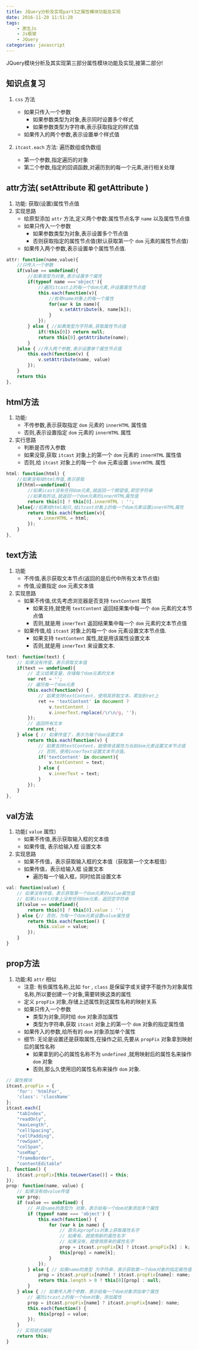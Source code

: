 ```yaml
---
title: JQuery分析及实现part3之属性模块功能及实现
date: 2016-11-20 11:51:28
tags: 
	- 原生Js
	- Js框架
	- JQuery
categories: javascript
---
```


JQuery模块分析及其实现第三部分属性模块功能及实现,接第二部分!

<!-- more -->

## 知识点复习

1.  `css` 方法
	* 如果只传入一个参数
		* 如果参数类型为对象,表示同时设置多个样式
		* 如果参数类型为字符串,表示获取指定的样式值
	* 如果传入的两个参数,表示设置单个样式值

2.  `itcast.each` 方法: 遍历数组或伪数组
	* 第一个参数,指定遍历的对象
	* 第二个参数,指定的回调函数,对遍历到的每一个元素,进行相关处理

## attr方法( setAttribute 和 getAttribute )

1. 功能: 获取(设置)属性节点值
2. 实现思路
	* 给原型添加 `attr` 方法,定义两个参数:属性节点名字 `name` 以及属性节点值
	* 如果只传入一个参数
		* 如果参数类型为对象,表示设置多个节点值
		* 否则获取指定的属性节点值(默认获取第一个 `dom` 元素的属性节点值)
	* 如果传入两个参数,表示设置单个属性节点值.

```js
attr: function(name,value){
	//只传入一个参数
	if(value == undefined){
		//如果类型为对象,表示设置多个属性
		if(typeof name ==='object'){
			//遍历itcast上的每一个dom元素,并设置属性节点值
			this.each(function(v){
				//枚举name对象上的每一个属性
				for(var k in name){
					v.setAttribute(k, name[k]);
				}
			});
		} else { //如果类型为字符串,获取属性节点值
			if(!this[0]) return null;
			return this[0].getAttribute(name);
		}
	}else { //传入两个参数,表示设置单个属性节点值
		this.each(function(v) {
			v.setAttribute(name, value)
		});
	}
	return this
},
```

## html方法

1. 功能: 
	* 不传参数,表示获取指定 `dom` 元素的 `innerHTML` 属性值
	* 否则,表示设置指定 `dom` 元素的 `innerHTML` 属性
2. 实行思路
	* 判断是否传入参数
	* 如果没穿,获取 `itcast` 对象上的第一个 `dom` 元素的 `innerHTML` 属性值
	* 否则,给 `itcast` 对象上的每一个 `dom` 元素设置 `innerHTML` 属性

```js
html: function(html) {
	//如果没有给html传值,表示获取
	if(html==undefined){
		//如果icast没有任何dom元素,就返回一个期望值,即空字符串
		//如果有的话,就返回一个dom元素的innerHTML属性值
		return this[0] ? this[0].innerHTML : '';
	}else{//如果给html船只,给itcast对象上的每一个dom元素设置innerHTML属性
		return this.each(function(v){
			v.innerHTML = html;
		});
	}
},
```

## text方法

1. 功能
	* 不传值,表示获取文本节点(返回的是后代中所有文本节点值)
	* 传值,设置指定 `dom` 元素文本值
2. 实现思路
	* 如果不传值,优先考虑浏览器是否支持 `textContent` 属性
		* 如果支持,就使用 `textContent` 返回结果集中每一个 `dom` 元素的文本节点值
		* 否则,就是用 `innerText` 返回结果集中每一个 `dom` 元素的文本节点值
	* 如果传值,给 `itcast` 对象上的每一个 `dom` 元素设置文本节点值.
		* 如果支持 `textContent` 属性,就是用该属性设置文本
		* 否则,就是用 `innerText` 来设置文本.

```js
text: function(text) {
	// 如果没有传值，表示获取文本值
	if(text == undefined){
		// 定义结果变量，存储每个dom元素的文本
		var ret = '';
		// 遍历每一个dom元素
		this.each(function(v) {
			// 如果支持textContent，使用其获取文本，累加到ret上
			ret += 'textContent' in document ?
				v.textContent :
				v.innerText.replace(/\r\n/g, '');
		});
		// 返回所有文本
		return ret;
	} else { // 如果传值了，表示为每个dom设置文本
		return this.each(function(v) {
			// 如果支持textContent，就使用该属性为当前dom元素设置文本节点值
			// 否则，使用innerText设置文本节点值。
			if('textContent' in document){
				v.textContent = text;
			} else {
				v.innerText = text;
			}
		});
	}
},
```

## val方法

1. 功能( `value` 属性)
	* 如果不传值,表示获取输入框的文本值
	* 如果传值, 表示给输入框 设置文本
2. 实现思路
	* 如果不传值，表示获取输入框的文本值（获取第一个文本框值）
	* 如果传值，表示给输入框 设置文本
		* 遍历每一个输入框，同时给其设置文本
```js
val: function(value) {
	// 如果没有传值，表示获取第一个dom元素的value属性值
	// 如果itcast对象上没有任何dom元素，返回空字符串
	if(value == undefined){
		return this[0] ? this[0].value : '';
	} else {// 否则，为每一个dom元素设置value属性值
		return this.each(function() {
			this.value = value;
		});
	}
}
```

## prop方法

1. 功能:和 `attr` 相似
	* 注意: 有些属性名称,比如 `for` , `class` 是保留字或关键字不能作为对象属性名称,所以要创建一个对象,需要转换这类的属性
	* 定义 `propFix` 对象,存储上述属性到这属性名称的映射关系
	* 如果只传入一个参数
		* 类型为对象,同时给  `dom` 对象添加属性
		* 类型为字符串,获取 `itcast` 对象上的第一个 `dom` 对象的指定属性值
	* 如果传入的参数,给所有的 `dom` 对象添加单个属性
	* 细节: 无论是设置还是获取属性,在操作之前,先要从 `propFix` 对象拿到映射后的属性名称
		* 如果拿到的心的属性名称不为 `undefined` ,就用映射后的属性名来操作 `dom` 对象
		* 否则,那么久使用旧的属性名称来操作 `dom` 对象.

```js
// 属性模块
itcast.propFix = {
	'for': 'htmlFor',
	'class': 'className'
};
itcast.each([
	"tabIndex",
	"readOnly",
	"maxLength",
	"cellSpacing",
	"cellPadding",
	"rowSpan",
	"colSpan",
	"useMap",
	"frameBorder",
	"contentEditable"
], function() {
	itcast.propFix[this.toLowerCase()] = this;
});
prop: function(name, value) {
	// 如果没有给value传值
	var prop;
	if (value == undefined) {
		// 并且name的类型为 对象，表示给每一个dom对象添加多个属性
		if (typeof name === 'object') {
			this.each(function() {
				for (var k in name) {
					// 首先从propFix对象上获取属性名字
					// 如果有，就使用新的属性名字
					// 如果没有，就使用原来的属性名字
					prop = itcast.propFix[k] ? itcast.propFix[k] : k;
					this[prop] = name[k];
				}
			});
		} else { // 如果name的类型 为字符串，表示获取第一个dom对象的指定属性值
			prop = itcast.propFix[name] ? itcast.propFix[name]: name;
			return this.length > 0 ? this[0][prop] : null;
		}
	} else { // 如果传入两个参数，表示给每一个dom对象添加单个属性
		// 遍历itcast上的每一个dom对象，添加属性
		prop = itcast.propFix[name] ? itcast.propFix[name]: name;
		this.each(function() {
			this[prop] = value;
		});
	}
	// 实现链式编程
	return this;
}
```